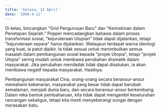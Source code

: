 ```yaml
---
title: 'Selasa, 12 April'
date: '1994-4-12'
---
```


Di kelas, bincangkan "Grid Pengurusan Baru" dan "Kemiskinan dalam Penetapan Sejarah." Popper mencadangkan bahawa dalam proses transformasi sosial, "kejuruteraan Utopian" tidak dapat dijalankan, tetapi "kejuruteraan separa" harus dijalankan. Walaupun terdapat warna ideologi yang kuat, ia patut dipikir. Ia tidak sesuai untuk menimbulkan semua masalah dalam pembangunan sosial kepada "projek Utopia", tetapi "projek Utopia" sering mudah untuk membawa perubahan dramatik dalam masyarakat. Jika perubahan mendadak tidak dapat disatukan, ia akan membawa negatif kepada masyarakat. Hasilnya.

Pembangunan masyarakat Cina, orang-orang secara beransur-ansur memahami kebenaran, masyarakat yang besar tidak dapat berubah semalaman, menjadi dunia baru, dan secara beransur-ansur berkembang. Dalam reka bentuk pembaharuan, kita tidak dapat mengambil keseluruhan rancangan sekaligus, tetapi kita mesti menyeberangi sungai dengan merasakan batu.

